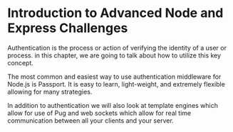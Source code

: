 # Introduction to Advanced Node and Express Challenges
Authentication is the process or action of verifying the identity of a user or process. in this chapter, we are going to talk about how to utilize this key concept.

The most common and easiest way to use authentication middleware for Node.js is Passport. It is easy to learn, light-weight, and extremely flexible allowing for many strategies.

 In addition to authentication we will also look at template engines which allow for use of Pug and web sockets which allow for real time communication between all your clients and your server.


 